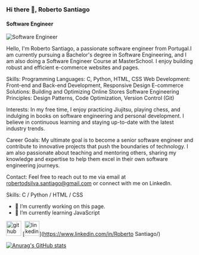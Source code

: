 ### Hi there 👋, Roberto Santiago
#### Software Engineer
![Software Engineer](https://arturssmirnovs.github.io/github-profile-readme-generator/images/banner.png)

Hello, I'm Roberto Santiago, a passionate software engineer from Portugal.I am currently pursuing a Bachelor's degree in Software Engineering, and I am also doing a Software Engineer Course at MasterSchool. I enjoy building robust and efficient e-commerce websites and pages.

Skills: Programming Languages: C, Python, HTML, CSS Web Development: Front-end and Back-end Development, Responsive Design E-commerce Solutions: Building and Optimizing Online Stores Software Engineering Principles: Design Patterns, Code Optimization, Version Control (Git)

Interests: In my free time, I enjoy practicing Jiujitsu, playing chess, and indulging in books on software engineering and personal development. I believe in continuous learning and staying up-to-date with the latest industry trends.

Career Goals: My ultimate goal is to become a senior software engineer and contribute to innovative projects that push the boundaries of technology. I am also passionate about teaching and mentoring others, sharing my knowledge and expertise to help them excel in their own software engineering journeys.

Contact: Feel free to reach out to me via email at robertodsilva.santiago@gmail.com or connect with me on LinkedIn.

Skills: C / Python / HTML / CSS

- 🔭 I’m currently working on this page. 
- 🌱 I’m currently learning JavaScript 


[<img src='https://cdn.jsdelivr.net/npm/simple-icons@3.0.1/icons/github.svg' alt='github' height='40'>](https://github.com/RobertodSilvaSantiago)  [<img src='https://cdn.jsdelivr.net/npm/simple-icons@3.0.1/icons/linkedin.svg' alt='linkedin' height='40'>](https://www.linkedin.com/in/Roberto Santiago/)  

[![Anurag's GitHub stats](https://github-readme-stats.vercel.app/api?username=RobertodSilvaSantiago)](https://github.com/anuraghazra/github-readme-stats)
